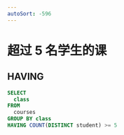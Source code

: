 ```yaml
---
autoSort: -596
---
```


# 超过 5 名学生的课

## HAVING

```sql
SELECT
  class
FROM
  courses
GROUP BY class
HAVING COUNT(DISTINCT student) >= 5
```
